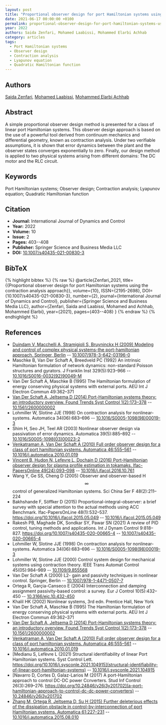 ```yaml
---
layout: post
title: "Proportional observer design for port Hamiltonian systems using the contraction analysis approach"
date: 2021-06-17 00:00:00 +0100
permalink: proportional-observer-design-for-port-hamiltonian-systems-using-the-contraction-analysis-approach
year: 2022
authors: Saida Zenfari, Mohamed Laabissi, Mohammed Elarbi Achhab
category: articles
tags:
  - Port Hamiltonian systems
  - Observer design
  - Contraction analysis
  - Lyapunov equation
  - Quadratic Hamiltonian function
---
```

 
## Authors
[Saida Zenfari](authors/saida_zenfari), [Mohamed Laabissi](authors/mohamed_laabissi), [Mohammed Elarbi Achhab](authors/mohammed_elarbi_achhab)
 
## Abstract
A simple proportional observer design method is presented for a class of linear port Hamiltonian systems. This observer design approach is based on the use of a powerful tool derived from continuum mechanics and differential geometry, known as contraction analysis. Under two verifiable assumptions, it is shown that error dynamics between the plant and the observer states converges exponentially to zero. Finally, our design method is applied to two physical systems arising from different domains: The DC motor and the RLC circuit.
 
## Keywords
Port Hamiltonian systems; Observer design; Contraction analysis; Lyapunov equation; Quadratic Hamiltonian function
 
## Citation
- **Journal:** International Journal of Dynamics and Control
- **Year:** 2022
- **Volume:** 10
- **Issue:** 2
- **Pages:** 403--408
- **Publisher:** Springer Science and Business Media LLC
- **DOI:** [10.1007/s40435-021-00830-3](https://doi.org/10.1007/s40435-021-00830-3)
 
## BibTeX
{% highlight bibtex %}
{% raw %}
@article{Zenfari_2021,
  title={{Proportional observer design for port Hamiltonian systems using the contraction analysis approach}},
  volume={10},
  ISSN={2195-2698},
  DOI={10.1007/s40435-021-00830-3},
  number={2},
  journal={International Journal of Dynamics and Control},
  publisher={Springer Science and Business Media LLC},
  author={Zenfari, Saida and Laabissi, Mohamed and Achhab, Mohammed Elarbi},
  year={2021},
  pages={403--408}
}
{% endraw %}
{% endhighlight %}
 
## References
- [Duindam V, Macchelli A, Stramigioli S, Bruyninckx H (2009) Modeling and control of complex physical systems-the port-hamiltonian approach. Springer, Berlin](modeling-and-control-of-complex-physical-systems) -- [10.1007/978-3-642-03196-0](https://doi.org/10.1007/978-3-642-03196-0)
- Maschke B, Van Der Schaft A, Breedveld PC (1992) An intrinsic Hamiltonian formulation of network dynamics: non-standard Poisson structures and gyrators. J Franklin Inst 329(5):923–966 -- [10.1016/S0016-0032(92)90049-M](https://doi.org/10.1016/S0016-0032(92)90049-M)
- Van Der Schaft A, Maschke B (1995) The Hamiltonian formulation of energy conserving physical systems with external ports. AEÜ Int J Electron Commun 49:362–371
- [Van Der Schaft A, Jeltsema D (2014) Port-Hamiltonian systems theory: an introductory overview. Found Trends Syst Control 1(2):173–378](port-hamiltonian-systems-theory-an-introductory-overview-journal) -- [10.1561/2600000002](https://doi.org/10.1561/2600000002)
- Lohmiller W, Slotine JJE (1998) On contraction analysis for nonlinear-systems. Automatica 34(06):683–696 -- [10.1016/S0005-1098(98)00019-3](https://doi.org/10.1016/S0005-1098(98)00019-3)
- Shim H, Seo JH, Teel AR (2003) Nonlinear observer design via passivation of error dynamics. Automatica 39(5):885–892 -- [10.1016/S0005-1098(03)00023-2](https://doi.org/10.1016/S0005-1098(03)00023-2)
- [Venkatraman A, Van Der Schaft A (2010) Full order observer design for a class of port hamiltonian systems. Automatica 46:555–561](full-order-observer-design-for-a-class-of-port-hamiltonian-systems) -- [10.1016/j.automatica.2010.01.019](https://doi.org/10.1016/j.automatica.2010.01.019)
- [Vincent B, Hudon N, Lefevre L, Dochain D (2016) Port-Hamiltonian observer design for plasma profile estimation in tokamaks. Ifac-PapersOnline 49(24):093–098](port-hamiltonian-observer-design-for-plasma-profile-estimation-in-tokamaks) -- [10.1016/j.ifacol.2016.10.761](https://doi.org/10.1016/j.ifacol.2016.10.761)
- Wang Y, Ge SS, Cheng D (2005) Observer and observer-based H$$\infty $$ control of generalized Hamiltonian systems. Sci China Ser F 48(2):211–224
- Bakhshande F, Söffker D (2015) Proportional-integral-observer: a brief survey with special attention to the actual methods using ACC Benchmark. Ifac-PapersOnLine 48(1):532–537. https://doi.org/10.1016/j.ifacol.2015.05.049 -- [10.1016/j.ifacol.2015.05.049](https://doi.org/10.1016/j.ifacol.2015.05.049)
- Rakesh PB, Maghade DK, Sondkar SY, Pawar SN (2021) A review of PID control, tuning methods and applications. Int J Dynam Control 9:818–827. https://doi.org/10.1007/s40435-020-00665-4 -- [10.1007/s40435-020-00665-4](https://doi.org/10.1007/s40435-020-00665-4)
- Lohmiller W, Slotine JJE (1998) On contraction analysis for nonlinear-systems. Automatica 34(06):683–696 -- [10.1016/S0005-1098(98)00019-3](https://doi.org/10.1016/S0005-1098(98)00019-3)
- Lohmiller W, Slotine JJE (2000) Control system design for mechanical systems using contraction theory. IEEE Trans Automat Control 45(05):984–989 -- [10.1109/9.855568](https://doi.org/10.1109/9.855568)
- Van Der Schaft A (2000) L2- gain and passivity techniques in nonlinear control. Springer, Berlin -- [10.1007/978-1-4471-0507-7](https://doi.org/10.1007/978-1-4471-0507-7)
- Ortega R, Garçia-Canseco E (2004) Interconnection and damping assignment passivity-based control: a survey. Eur J Control 10(5):432–450 -- [10.3166/ejc.10.432-450](https://doi.org/10.3166/ejc.10.432-450)
- Khalil HK (2002) Nonlinear systems, 3rd edn. Prentice Hall, New York
- Van Der Schaft A, Maschke B (1995) The Hamiltonian formulation of energy conserving physical systems with external ports. AEÜ Int J Electron Commun 49:362–371
- [Van Der Schaft A, Jeltsema D (2014) Port-Hamiltonian systems theory: an introductory overview. Found Trends Syst Control 1(2):173–378](port-hamiltonian-systems-theory-an-introductory-overview-journal) -- [10.1561/2600000002](https://doi.org/10.1561/2600000002)
- [Venkatraman A, Van Der Schaft A (2010) Full order observer design for a class of port hamiltonian systems. Automatica 46:555–561](full-order-observer-design-for-a-class-of-port-hamiltonian-systems) -- [10.1016/j.automatica.2010.01.019](https://doi.org/10.1016/j.automatica.2010.01.019)
- [Medianu S, Lefèvre L (2021) Structural identifiability of linear Port Hamiltonian systems. Syst Control Lett. https://doi.org/10.1016/j.sysconle.2021.104915](structural-identifiability-of-linear-port-hamiltonian-systems) -- [10.1016/j.sysconle.2021.104915](https://doi.org/10.1016/j.sysconle.2021.104915)
- [Navarro D, Cortes D, Galaz-Larios M (2017) A port-Hamiltonian approach to control DC-DC power Ccnverters. Stud Inf Control 26(3):269–276. https://doi.org/10.24846/v26i3y201702](a-port-hamiltonian-approach-to-control-dc-dc-power-converters) -- [10.24846/v26i3y201702](https://doi.org/10.24846/v26i3y201702)
- [Zhang M, Ortega R, Jeltsema D, Su H (2015) Further deleterious effects of the dissipation obstacle in control-by-interconnection of port Hamiltonian systems. Automatica 61:227–231](further-deleterious-effects-of-the-dissipation-obstacle-in-control-by-interconnection-of-port-hamiltonian-systems) -- [10.1016/j.automatica.2015.08.010](https://doi.org/10.1016/j.automatica.2015.08.010)

